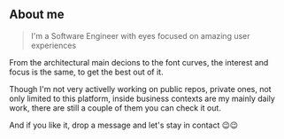 ## About me
> I'm a Software Engineer with eyes focused on amazing user experiences

From the architectural main decions to the font curves, the interest and focus is the same, to get the best out of it.

Though I'm not very activelly working on public repos, private ones, not only limited to this platform, inside business contexts are my mainly daily work, there are still a couple of them you can check it out.

And if you like it, drop a message and let's stay in contact 😉😉